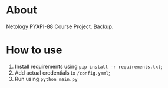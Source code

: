 # About
Netology PYAPI-88 Course Project. Backup.

# How to use
1. Install requirements using ```pip install -r requirements.txt```;
2. Add actual credentials to ```/config.yaml```;
3. Run using ```python main.py```